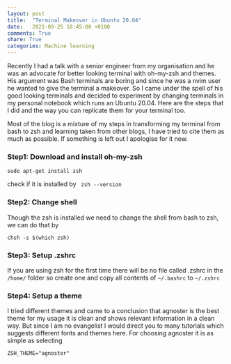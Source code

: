 ```yaml
---
layout: post
title:  "Terminal Makeover in Ubuntu 20.04"
date:   2021-09-25 18:45:00 +0100
comments: True
share: True
categories: Machine learning
---
```


Recently I had a talk with a senior engineer from my organisation and he was an advocate for better looking terminal with oh-my-zsh and themes. His argument was Bash terminals are boring and since he was a nvim user he wanted to give the terminal a makeover. So I came under the spell of his good looking terminals and decided to experiment by changing terminals in my personal notebook which runs an Ubuntu 20.04. Here are the steps that I did and the way you can replicate them for your terminal too. 

Most of the blog is a mixture of my steps in transforming my terminal from bash to zsh and learning taken from other blogs, I have tried to cite them as much as possible. If something is left out I apologise for it now. 

### Step1: Download and install oh-my-zsh
```
sudo apt-get install zsh
```
check if it is installed by ``` zsh --version```

### Step2: Change shell
Though the zsh is installed we need to change the shell from bash to zsh, we can do that by
``` 
chsh -s $(which zsh)

```
### Step3: Setup .zshrc
 If you are using zsh for the first time there will be no file called .zshrc in the ```/home/``` folder so create one and copy all contents of ```~/.bashrc``` to ```~/.zshrc```

### Step4: Setup a theme 
I tried different themes and came to a conclusion that agnoster is the best theme for my usage it is clean and shows relevant information in a clean way. But since I am no evangelist I would direct you to many tutorials which suggests different fonts and themes here. For choosing agnoster it is as simple as selecting 

```
ZSH_THEME="agnoster"
```


